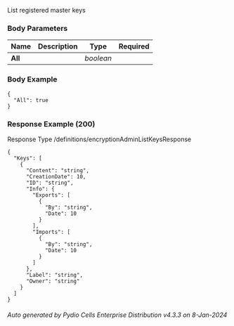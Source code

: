 






 
List registered master keys  


### Body Parameters

Name | Description | Type | Required
---|---|---|---
**All** |  | _boolean_ |   


### Body Example
```
{
  "All": true
}
```






### Response Example (200)
Response Type /definitions/encryptionAdminListKeysResponse

```
{
  "Keys": [
    {
      "Content": "string",
      "CreationDate": 10,
      "ID": "string",
      "Info": {
        "Exports": [
          {
            "By": "string",
            "Date": 10
          }
        ],
        "Imports": [
          {
            "By": "string",
            "Date": 10
          }
        ]
      },
      "Label": "string",
      "Owner": "string"
    }
  ]
}
```




###### Auto generated by Pydio Cells Enterprise Distribution v4.3.3 on 8-Jan-2024
